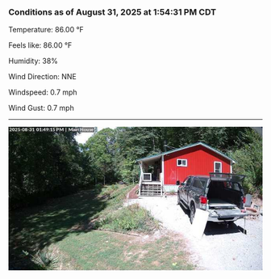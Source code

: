 ### Conditions as of August 31, 2025 at 1:54:31 PM CDT 

Temperature: 86.00 &deg;F

Feels like: 86.00 &deg;F

Humidity: 38%

Wind Direction: NNE

Windspeed: 0.7 mph

Wind Gust: 0.7 mph

---

<img src="./images/latest.jpeg"/>

